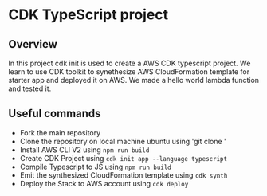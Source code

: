 # CDK TypeScript project

## Overview 
In this project cdk init is used to create a AWS CDK typescript project. We learn to use CDK toolkit to synethesize AWS CloudFormation template for starter app and deployed it on AWS. We made a hello world lambda function and tested it.

## Useful commands
* Fork the main repository 
* Clone the repository on local machine ubuntu using 'git clone <repo>'
* Install AWS CLI V2 using `npm run build`
* Create CDK Project using `cdk init app --language typescript`
* Compile Typescript to JS using `npm run build`
* Emit the synthesized CloudFormation template using `cdk synth` 
* Deploy the Stack to AWS account using `cdk deploy`